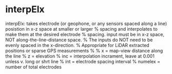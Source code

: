 # interpElx
interpElx: takes electrode (or geophone, or any sensors spaced along a line) posistion in x-z space at smaller or larger 
% spacing and interpolates to make them at the desired electrode
% spacing.  input must be in x-z space, NOT along-the-line-distance space.
% The inputs do NOT need to be evenly spaced in the x-direction.
% Appropriate for LiDAR extracted positions or sparse GPS measurements
%
% x = map-view distance along the line
% z = elevation
% inc = interpolation incrament, leave at 0.001 unless v. long or shrt line
% int = electrode spacing interval
% numelex = number of total electrodes
